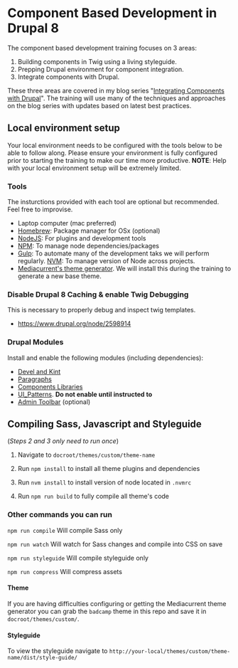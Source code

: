 # Component Based Development in Drupal 8
The component based development training focuses on 3 areas:
1. Building components in Twig using a living styleguide.
2. Prepping Drupal environment for component integration.
3. Integrate components with Drupal.

These three areas are covered in my blog series "[Integrating Components with Drupal](https://www.mediacurrent.com/blog/integrating-components-drupal-8-part-1)".
The training will use many of the techniques and approaches on the blog series with updates based on latest best practices.

## Local environment setup

Your local environment needs to be configured with the tools below to be able to follow along.  Please ensure your environment is fully configured prior to starting the training to make our time more productive.
**NOTE**:  Help with your local environment setup will be extremely limited.

### Tools
The insturctions provided with each tool are optional but recommended.  Feel free to improvise.
* Laptop computer (mac preferred)
* [Homebrew](https://brew.sh/): Package manager for OSx (optional)
* [NodeJS](https://nodejs.org/en/): For plugins and development tools
* [NPM](https://www.npmjs.com/):  To manage node dependencies/packages
* [Gulp](https://gulpjs.com/): To automate many of the development taks we will perform
 regularly.
[NVM](https://github.com/creationix/nvm): To manage version of Node across projects.
* [Mediacurrent's theme generator](https://github.com/mediacurrent/theme_generator_8).  We will install this during the training to generate a new base theme.

### Disable Drupal 8 Caching & enable Twig Debugging
This is necessary to properly debug and inspect twig templates.
* https://www.drupal.org/node/2598914

### Drupal Modules
Install and enable the following modules (including dependencies):
* [Devel and Kint](https://www.drupal.org/project/devel)
* [Paragraphs](https://www.drupal.org/project/paragraphs)
* [Components Libraries](https://www.drupal.org/project/components)
* [UI_Patterns](https://www.drupal.org/project/ui_patterns).  **Do not enable until instructed to**
* [Admin Toolbar](https://www.drupal.org/project/admin_toolbar) (optional)

## Compiling Sass, Javascript and Styleguide
(_Steps 2 and 3 only need to run once_)

1. Navigate to `docroot/themes/custom/theme-name`

2. Run `npm install` to install all theme plugins and dependencies

3. Run `nvm install` to install version of node located in `.nvmrc`

4. Run `npm run build` to fully compile all theme's code


### Other commands you can run
```npm run compile```
Will compile Sass only

```npm run watch```
Will watch for Sass changes and compile into CSS on save

```npm run styleguide```
Will compile styleguide only

```npm run compress```
Will compress assets

#### Theme
If you are having difficulties configuring or getting the Mediacurrent theme generator
you can grab the `badcamp` theme in this repo and save it in `docroot/themes/custom/`.
<!-- ![Featured Sponsors Component](/badcamp.png "Featured Sponsors Component") -->


#### Styleguide
To view the styleguide navigate to `http://your-local/themes/custom/theme-name/dist/style-guide/`
